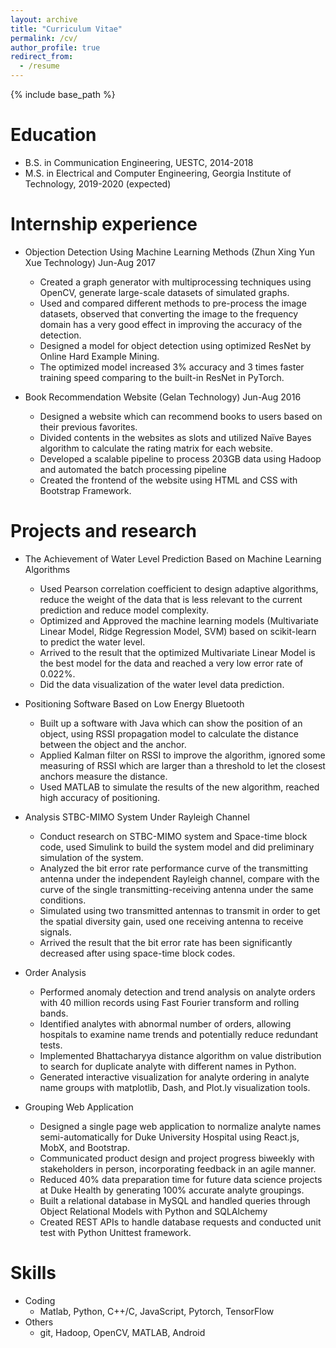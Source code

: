 ```yaml
---
layout: archive
title: "Curriculum Vitae"
permalink: /cv/
author_profile: true
redirect_from:
  - /resume
---
```


{% include base_path %}

Education
======
* B.S. in Communication Engineering, UESTC, 2014-2018
* M.S. in Electrical and Computer Engineering, Georgia Institute of Technology, 2019-2020 (expected)

Internship experience
======
* Objection Detection Using Machine Learning Methods           (Zhun Xing Yun Xue Technology)  Jun-Aug 2017
  * Created a graph generator with multiprocessing techniques using OpenCV, generate large-scale datasets of simulated graphs.
  * Used and compared different methods to pre-process the image datasets, observed that converting the image to the frequency domain has a very good effect in improving the accuracy of the detection.
  * Designed a model for object detection using optimized ResNet by Online Hard Example Mining.
  * The optimized model increased 3% accuracy and 3 times faster training speed comparing to the built-in ResNet in PyTorch.

* Book Recommendation Website                                   (Gelan Technology)  Jun-Aug 2016
  * Designed a website which can recommend books to users based on their previous favorites.
  * Divided contents in the websites as slots and utilized Naïve Bayes algorithm to calculate the rating matrix for each website. 
  * Developed a scalable pipeline to process 203GB data using Hadoop and automated the batch processing pipeline
  * Created the frontend of the website using HTML and CSS with Bootstrap Framework.

Projects and research
======
* The Achievement of Water Level Prediction Based on Machine Learning Algorithms 
  * Used Pearson correlation coefficient to design adaptive algorithms, reduce the weight of the data that is less relevant to the current prediction and reduce model complexity.
  * Optimized and Approved the machine learning models (Multivariate Linear Model, Ridge Regression Model, SVM) based on scikit-learn to predict the water level. 
  * Arrived to the result that the optimized Multivariate Linear Model is the best model for the data and reached a very low error rate of 0.022%.
  * Did the data visualization of the water level data prediction. 
                                                                             
* Positioning Software Based on Low Energy Bluetooth
  * Built up a software with Java which can show the position of an object, using RSSI propagation model to calculate the distance between the object and the anchor.
  * Applied Kalman filter on RSSI to improve the algorithm, ignored some measuring of RSSI which are larger than a threshold to let the closest anchors measure the distance.
  * Used MATLAB to simulate the results of the new algorithm, reached high accuracy of positioning.
  
* Analysis STBC-MIMO System Under Rayleigh Channel
  * Conduct research on STBC-MIMO system and Space-time block code, used Simulink to build the system model and did preliminary simulation of the system.
  * Analyzed the bit error rate performance curve of the transmitting antenna under the independent Rayleigh channel, compare with the curve of the single transmitting-receiving antenna under the same conditions.
  * Simulated using two transmitted antennas to transmit in order to get the spatial diversity gain, used one receiving antenna to receive signals.
  * Arrived the result that the bit error rate has been significantly decreased after using space-time block codes. 

* Order Analysis
  * Performed anomaly detection and trend analysis on analyte orders with 40 million records using Fast Fourier transform and rolling bands.
  * Identified analytes with abnormal number of orders, allowing hospitals to examine name trends and potentially reduce redundant tests.
  * Implemented Bhattacharyya distance algorithm on value distribution to search for duplicate analyte with different names in Python.
  * Generated interactive visualization for analyte ordering in analyte name groups with matplotlib, Dash, and Plot.ly visualization tools.  
  
  
* Grouping Web Application
  * Designed a single page web application to normalize analyte names semi-automatically for Duke University Hospital using React.js, MobX, and Bootstrap.  
  * Communicated product design and project progress biweekly with stakeholders in person, incorporating feedback in an agile manner.  
  * Reduced 40% data preparation time for future data science projects at Duke Health by generating 100% accurate analyte groupings.   
  * Built a relational database in MySQL and handled queries through Object Relational Models with Python and SQLAlchemy
  * Created REST APIs to handle database requests and conducted unit test with Python Unittest framework.


Skills
======
* Coding
  * Matlab, Python, C++/C, JavaScript, Pytorch, TensorFlow
* Others 
  * git, Hadoop, OpenCV, MATLAB, Android



